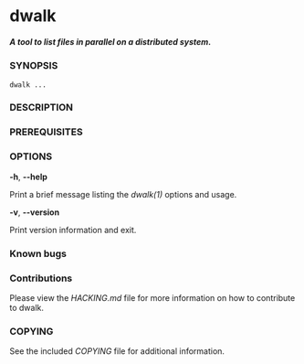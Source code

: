 # dwalk
##### A tool to list files in parallel on a distributed system.

### SYNOPSIS
```
dwalk ...
```

### DESCRIPTION

### PREREQUISITES

### OPTIONS
**-h**, **--help**

Print a brief message listing the *dwalk(1)* options and usage.

**-v**, **--version**

Print version information and exit.

### Known bugs

### Contributions
Please view the *HACKING.md* file for more information on how to contribute to dwalk.

### COPYING
See the included *COPYING* file for additional information.
